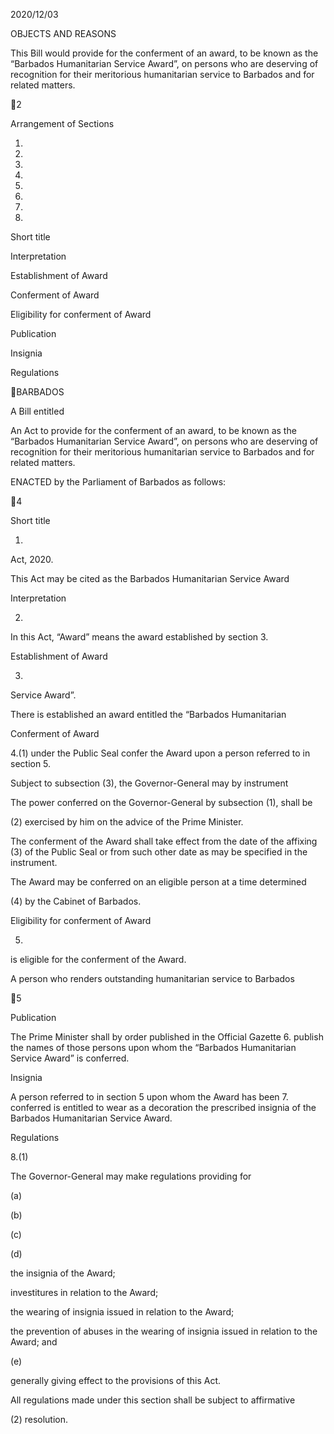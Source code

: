 2020/12/03

OBJECTS AND REASONS

This Bill would provide for the conferment of an award, to be known as the
“Barbados  Humanitarian  Service  Award”,  on  persons  who  are  deserving  of
recognition for their meritorious humanitarian service to Barbados and for related
matters.

2

Arrangement of Sections

1.

2.

3.

4.

5.

6.

7.

8.

Short title

Interpretation

Establishment of Award

Conferment of Award

Eligibility for conferment of Award

Publication

Insignia

Regulations

BARBADOS

A Bill entitled

An  Act  to  provide  for  the  conferment  of  an  award,  to  be  known  as  the
“Barbados Humanitarian Service Award”, on persons who are deserving of
recognition  for  their  meritorious  humanitarian  service  to  Barbados  and  for
related matters.

ENACTED by the Parliament of Barbados as follows:

4

Short title

1.
Act, 2020.

This Act may be cited as the Barbados Humanitarian Service Award

Interpretation

2.

In this Act, “Award” means the award established by section 3.

Establishment of Award

3.
Service Award”.

There is established an award entitled the “Barbados Humanitarian

Conferment of Award

4.(1)
under the Public Seal confer the Award upon a person referred to in section 5.

Subject to subsection (3), the Governor-General may by instrument

The power conferred on the Governor-General by subsection (1), shall be

(2)
exercised by him on the advice of the Prime Minister.

The conferment of the Award shall take effect from the date of the affixing
(3)
of  the  Public  Seal  or  from  such  other  date  as  may  be  specified  in  the
instrument.

The Award may be conferred on an eligible person at a time determined

(4)
by the Cabinet of Barbados.

Eligibility for conferment of Award

5.
is eligible for the conferment of the Award.

A person who renders outstanding humanitarian service to Barbados

5

Publication

The Prime Minister shall by order published in the Official Gazette
6.
publish  the  names  of  those  persons  upon  whom  the  “Barbados  Humanitarian
Service Award” is conferred.

Insignia

A  person  referred  to  in  section  5  upon  whom  the  Award  has  been
7.
conferred  is  entitled  to  wear  as  a  decoration  the  prescribed  insignia  of  the
Barbados Humanitarian Service Award.

Regulations

8.(1)

The Governor-General may make regulations providing for

(a)

(b)

(c)

(d)

the insignia of the Award;

investitures in relation to the Award;

the wearing of insignia issued in relation to the Award;

the prevention of abuses in the wearing of insignia issued in relation
to the Award; and

(e)

generally giving effect to the provisions of this Act.

All  regulations  made  under  this  section  shall  be  subject  to  affirmative

(2)
resolution.

